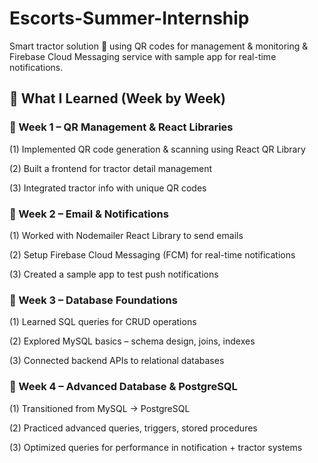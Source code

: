 # Escorts-Summer-Internship
Smart tractor solution 🚜 using QR codes for management &amp; monitoring &amp; Firebase Cloud Messaging service with sample app for real-time notifications.

## 📘 What I Learned (Week by Week)

### 📅 Week 1 – QR Management & React Libraries

(1) Implemented QR code generation & scanning using React QR Library

(2) Built a frontend for tractor detail management

(3) Integrated tractor info with unique QR codes

### 📅 Week 2 – Email & Notifications

(1) Worked with Nodemailer React Library to send emails

(2) Setup Firebase Cloud Messaging (FCM) for real-time notifications

(3) Created a sample app to test push notifications

### 📅 Week 3 – Database Foundations

(1) Learned SQL queries for CRUD operations

(2) Explored MySQL basics – schema design, joins, indexes

(3) Connected backend APIs to relational databases

### 📅 Week 4 – Advanced Database & PostgreSQL

(1) Transitioned from MySQL → PostgreSQL

(2) Practiced advanced queries, triggers, stored procedures

(3) Optimized queries for performance in notification + tractor systems
